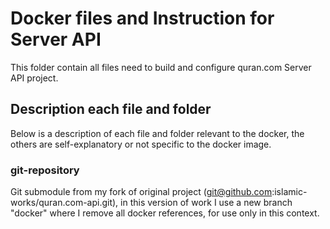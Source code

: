 Docker files and Instruction for Server API
============================

This folder contain all files need to build and configure quran.com Server API project.

## Description each file and folder

Below is a description of each file and folder relevant to the docker, the others are self-explanatory or not specific to the docker image.

### git-repository

Git submodule from my fork of original project (git@github.com:islamic-works/quran.com-api.git), in this version of work I use a new branch "docker" where I remove all docker references, for use only in this context.